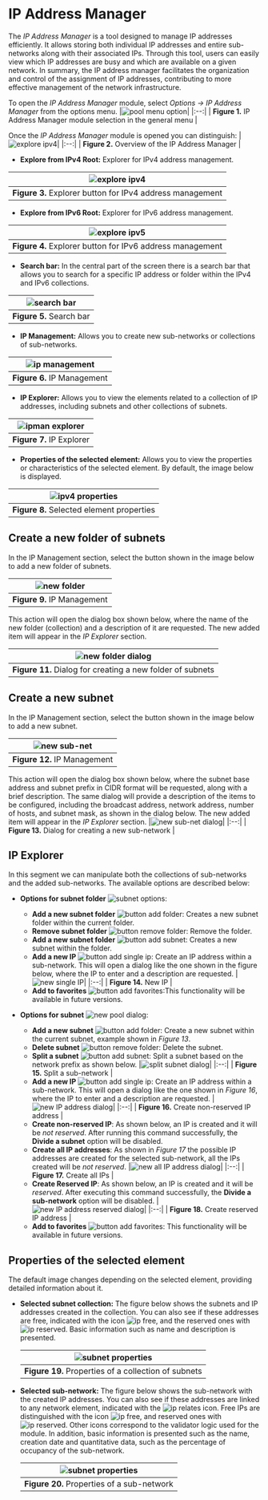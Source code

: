 # IP Address Manager

The *IP Address Manager* is a tool designed to manage IP addresses efficiently. It allows storing both individual IP addresses and entire sub-networks along with their associated IPs. Through this tool, users can easily view which IP addresses are busy and which are available on a given network. In summary, the IP address manager facilitates the organization and control of the assignment of IP addresses, contributing to more effective management of the network infrastructure.

To open the *IP Address Manager* module, select *Options -> IP Address Manager* from the options menu.
|![pool menu option](images/menu-option.png)|
|:--:|
| **Figure 1.** IP Address Manager module selection in the general menu |

Once the *IP Address Manager* module is opened you can distinguish:
|![explore ipv4](images/ipman-main.png)|
|:--:|
| **Figure 2.** Overview of the IP Address Manager |

* **Explore from IPv4 Root:** Explorer for IPv4 address management.

|![explore ipv4](images/explore-ipv4.png)|
|:--:|
| **Figure 3.** Explorer button for IPv4 address management |

* **Explore from IPv6 Root:** Explorer for IPv6 address management.

|![explore ipv5](images/explore-ipv5.png)|
|:--:|
| **Figure 4.** Explorer button for IPv6 address management |

* **Search bar:** In the central part of the screen there is a search bar that allows you to search for a specific IP address or folder within the IPv4 and IPv6 collections.

|![search bar](images/search-bar.png)|
|:--:|
| **Figure 5.** Search bar |

* **IP Management:** Allows you to create new sub-networks or collections of sub-networks.

|![ip management](images/ip-management.png)|
|:--:|
| **Figure 6.** IP Management |

* **IP Explorer:** Allows you to view the elements related to a collection of IP addresses, including subnets and other collections of subnets.

|![ipman explorer](images/ipman-explorer.png)|
|:--:|
| **Figure 7.** IP Explorer |

* **Properties of the selected element:** Allows you to view the properties or characteristics of the selected element. By default, the image below is displayed.

|![ipv4 properties](images/ipv4-properties.png)|
|:--:|
| **Figure 8.** Selected element properties |

## Create a new folder of subnets

In the IP Management section, select the button shown in the image below to add a new folder of subnets.

|![new folder](images/ipman-new-folder.png)|
|:--:|
| **Figure 9.** IP Management |

This action will open the dialog box shown below, where the name of the new folder (collection) and a description of it are requested. The new added item will appear in the *IP Explorer* section.

|![new folder dialog](images/ipman-new-folder-dialog.png)|
|:--:|
| **Figure 11.** Dialog for creating a new folder of subnets |

## Create a new subnet

In the IP Management section, select the button shown in the image below to add a new subnet.

|![new sub-net](images/ipman-new-subnet.png)|
|:--:|
| **Figure 12.** IP Management |

This action will open the dialog box shown below, where the subnet base address and subnet prefix in CIDR format will be requested, along with a brief description. The same dialog will provide a description of the items to be configured, including the broadcast address, network address, number of hosts, and subnet mask, as shown in the dialog below. The new added item will appear in the *IP Explorer* section.
|![new sub-net dialog](images/ipman-new-subnet-dialog.png)|
|:--:|
| **Figure 13.** Dialog for creating a new sub-network |

## IP Explorer

In this segment we can manipulate both the collections of sub-networks and the added sub-networks. The available options are described below:

* **Options for subnet folder** ![subnet options](images/menu-pool-subred.png):
  * **Add a new subnet folder** ![button add folder](images/add-folder-button.png): Creates a new subnet folder
  within the current folder.
  * **Remove subnet folder** ![button remove folder](images/remove-folder-button.png): Remove the folder.
  * **Add a new subnet folder** ![button add subnet](images/add-subnet-button.png): Creates a new subnet within the folder.
  * **Add a new IP** ![button add single ip](images/add-single-ip-button.png): Create an IP address within a sub-network. This will open a dialog like the one shown in the figure below, where the IP to enter and a description are requested.
    |![new single IP](images/new-single-ip-dialog.png)|
    |:--:|
    | **Figure 14.** New IP |
  * **Add to favorites** ![button add favorites](images/add-to-favorites.png):This functionality will be available in future versions.

* **Options for subnet** ![new pool dialog](images/menu-subred.png):
  * **Add a new subnet** ![button add folder](images/add-subnet-button.png): Create a new subnet within the current subnet, example shown in *Figure 13*.
  * **Delete subnet** ![button remove folder](images/del-subnet.png): Delete the subnet.
  * **Split a subnet** ![button add subnet](images/split-subnet.png): Split a subnet based on the network prefix as shown below.
    |![split subnet dialog](images/split-subnet-dialog.png)|
    |:--:|
    | **Figure 15.** Split a sub-network |
  * **Add a new IP** ![button add single ip](images/add-single-ip-button.png): Create an IP address within a sub-network. This will open a dialog like the one shown in *Figure 16*, where the IP to enter and a description are requested.
    |![new IP address dialog](images/add-ip-dialog.png)|
    |:--:|
    | **Figure 16.** Create non-reserved IP address |
  * **Create non-reserved IP**: As shown below, an IP is created and it will be *not reserved*. After running this command successfully, the **Divide a subnet** option will be disabled.
  * **Create all IP addresses**: As shown in *Figure 17* the possible IP addresses are created for the selected sub-network, all the IPs created will be *not reserved*.
    |![new all IP address dialog](images/add-ip-all-dialog.png)|
    |:--:|
    | **Figure 17.** Create all IPs |
  * **Create Reserved IP**: As shown below, an IP is created and it will be *reserved*. After executing this command successfully, the **Divide a sub-network** option will be disabled.
    |![new IP address reserved dialog](images/add-ip-reserved-dialog.png)|
    |:--:|
    | **Figure 18.** Create reserved IP address |
  * **Add to favorites** ![button add favorites](images/add-to-favorites.png): This functionality will be available in future versions.

## Properties of the selected element

The default image changes depending on the selected element, providing detailed information about it.

* **Selected subnet collection:** The figure below shows the subnets and IP addresses created in the collection. You can also see if these addresses are free, indicated with the icon ![ip free](images/free-IP.png), and the reserved ones with ![ip reserved](images/reserved-ip.png). Basic information such as name and description is presented.

  |![subnet properties](images/selected-subnet-collection.png)|
  |:--:|
  | **Figure 19.** Properties of a collection of subnets |

* **Selected sub-network:** The figure below shows the sub-network with the created IP addresses. You can also see if these addresses are linked to any network element, indicated with the ![ip relates](images/ip-related.png) icon. Free IPs are distinguished with the icon ![ip free](images/free-IP.png), and reserved ones with ![ip reserved](images/reserved-ip.png). Other icons correspond to the validator logic used for the module. In addition, basic information is presented such as the name, creation date and quantitative data, such as the percentage of occupancy of the sub-network.

  |![subnet properties](images/subnet-properties.png)|
  |:--:|
  | **Figure 20.** Properties of a sub-network |